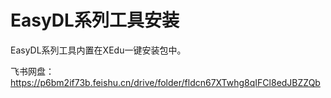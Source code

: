 # EasyDL系列工具安装

EasyDL系列工具内置在XEdu一键安装包中。

飞书网盘：https://p6bm2if73b.feishu.cn/drive/folder/fldcn67XTwhg8qIFCl8edJBZZQb

